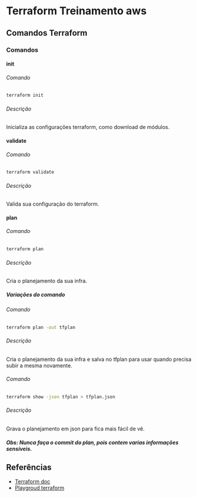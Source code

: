 # Terraform Treinamento aws

## Comandos Terraform

### Comandos

#### init

###### Comando

```bash
terraform init
```

###### Descrição

Inicializa as configurações terraform, como download de módulos.

#### validate

###### Comando

```bash
terraform validate
```

###### Descrição

Valida sua configuração do terraform.

#### plan

###### Comando

```bash
terraform plan
```

###### Descrição

Cria o planejamento da sua infra.

##### Variações do comando

###### Comando

```bash
terraform plan -out tfplan
```

###### Descrição

Cria o planejamento da sua infra e salva no tfplan para usar quando precisa subir a mesma novamente.

###### Comando

```bash
terraform show -json tfplan > tfplan.json
```

###### Descrição

Grava o planejamento em json para fica mais fácil de vê.

##### Obs: Nunca faça o commit do plan, pois contem varias informações sensiveis.

## Referências

- [Terraform doc](https://www.terraform.io/)
- [Playgroud terraform](https://registry.terraform.io/providers/playgroundtech/playgroundtech/latest)
